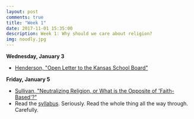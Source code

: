 ```yaml
---
layout: post
comments: true
title: "Week 1"
date: 2017-11-01 15:35:00
description: Week 1: Why should we care about religion?
img: noodly.jpg
---
```


**Wednesday, January 3**
- [Henderson, "Open Letter to the Kansas School Board"](https://www.colorado.edu/physics/phys3000/phys3000_sp16/handouts/25_SpaghettiMonster.pdf)

**Friday, January 5**
- [Sullivan, "Neutralizing Religion, or What is the Opposite of 'Faith-Based'?"](http://www.jstor.org.proxy.lawrence.edu:2048/stable/pdf/3176453.pdf)
- Read the [syllabus](../syllabus). Seriously. Read the whole thing all the way through. Carefully.